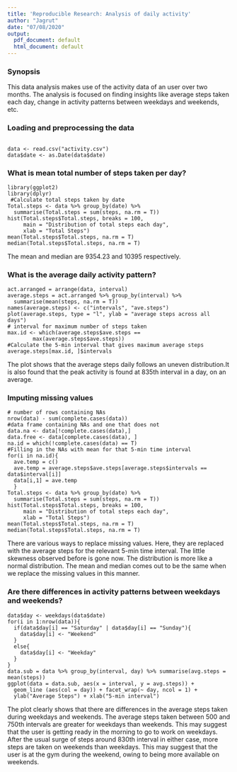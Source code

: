 ```yaml
---
title: 'Reproducible Research: Analysis of daily activity'
author: "Jagrut"
date: "07/08/2020"
output:
  pdf_document: default
  html_document: default
---
```


### Synopsis
This data analysis makes use of the activity data of an user over two months. 
The analysis is focused on finding insights like average steps taken each day,
change in activity patterns between weekdays and weekends, etc.

### Loading and preprocessing the data

```{r}

data <- read.csv("activity.csv")
data$date <- as.Date(data$date)
```

### What is mean total number of steps taken per day?

```{r}
library(ggplot2)
library(dplyr)
 #Calculate total steps taken by date
Total.steps <- data %>% group_by(date) %>% 
  summarise(Total.steps = sum(steps, na.rm = T))
hist(Total.steps$Total.steps, breaks = 100, 
     main = "Distribution of total steps each day", 
     xlab = "Total Steps")
mean(Total.steps$Total.steps, na.rm = T)
median(Total.steps$Total.steps, na.rm = T)
```

The mean and median are 9354.23 and 10395 respectively.

### What is the average daily activity pattern?
``` {r}
act.arranged = arrange(data, interval)
average.steps = act.arranged %>% group_by(interval) %>% 
  summarise(mean(steps, na.rm = T))
names(average.steps) <- c("intervals", "ave.steps")
plot(average.steps, type = "l", ylab = "average steps across all days")
# interval for maximum number of steps taken
max.id <- which(average.steps$ave.steps == 
        max(average.steps$ave.steps))
#Calculate the 5-min interval that gives maximum average steps
average.steps[max.id, ]$intervals
```


The plot shows that the average steps daily follows an uneven distribution.It is also found that the peak activity is found at 835th interval in a day, on an average. 
### Imputing missing values
``` {r}
# number of rows containing NAs
nrow(data) - sum(complete.cases(data))
#data frame containing NAs and one that does not
data.na <- data[!complete.cases(data),]
data.free <- data[complete.cases(data), ]
na.id = which(!complete.cases(data) == T)
#Filling in the NAs with mean for that 5-min time interval
for(i in na.id){
  ave.temp = c()
  ave.temp = average.steps$ave.steps[average.steps$intervals == data$interval[i]]
  data[i,1] = ave.temp
  }
Total.steps <- data %>% group_by(date) %>% 
  summarise(Total.steps = sum(steps, na.rm = T))
hist(Total.steps$Total.steps, breaks = 100, 
     main = "Distribution of total steps each day", 
     xlab = "Total Steps")
mean(Total.steps$Total.steps, na.rm = T)
median(Total.steps$Total.steps, na.rm = T)
```
There are various ways to replace missing values. Here, they are replaced with the average steps 
for the relevant 5-min time interval. The little skewness observed before is gone now. The distribution is more like a normal distribution. The mean and median comes out to be the same when we replace the missing values in this manner.

### Are there differences in activity patterns between weekdays and weekends?
``` {r}
data$day <- weekdays(data$date)
for(i in 1:nrow(data)){
  if(data$day[i] == "Saturday" | data$day[i] == "Sunday"){
    data$day[i] <- "Weekend"
  }
  else{
    data$day[i] <- "Weekday"
  }
}
data.sub = data %>% group_by(interval, day) %>% summarise(avg.steps = mean(steps))
ggplot(data = data.sub, aes(x = interval, y = avg.steps)) + 
  geom_line (aes(col = day)) + facet_wrap(~ day, ncol = 1) + 
  ylab("Average Steps") + xlab("5-min interval")
```

The plot clearly shows that there are differences in the average steps taken during weekdays and weekends. The average steps taken between 500 and 750th intervals are greater for weekdays than weekends. This may suggest that the user is getting ready in the morning to go to work on weekdays. After the usual surge of steps around 830th interval in either case, more steps are taken on weekends than weekdays. This may suggest that the user is at the gym during the weekend, owing to being more available on weekends.
